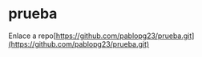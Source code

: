 # prueba

Enlace a repo[https://github.com/pablopg23/prueba.git](https://github.com/pablopg23/prueba.git)


